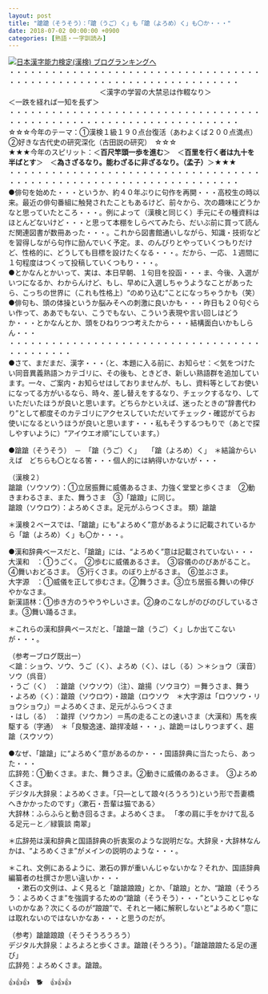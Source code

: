 ```yaml
---
layout: post
title: "蹌蹌（そうそう）：「蹌（うご）く」も「蹌（よろめ）く」も〇か・・・"
date: 2018-07-02 00:00:00 +0900
categories: [熟語・一字訓読み]
---
```


[![](/syuusyuu9701/assets/images/蹌蹌（そうそう）：「蹌（うご）く」も「蹌（よろめ）く」も〇か・・・-br_c_3028_1.gif)](http://blog.with2.net/link.php?1659096:3028 "日本漢字能力検定(漢検) ブログランキングへ")[日本漢字能力検定(漢検) ブログランキングへ](http://blog.with2.net/link.php?1659096:3028)  
・・・・・・・・・・・・・・・・・・・・・・・・・・・・・・・・・・・・・・・・・・・・・・・・・・・・・・・・・・・・・・・・・・・・・  
　　　　　　　　　　　　　＜漢字の学習の大禁忌は作輟なり＞　　　　　　　　　＜一跌を経れば一知を長ず＞  
・・・・・・・・・・・・・・・・・・・・・・・・・・・・・・・・・・・・・・・・・・・・・・・・・・・・・・・・・・・・・・・・・・・・・  
☆☆☆今年のテーマ：①漢検１級１９０点台復活（あわよくば２００点満点）　②好きな古代史の研究深化（古田説の研究）　☆☆☆  
★★★今年のスピリット：＜**百尺竿頭一歩を進む**＞　＜**百里を行く者は九十を半ばとす**＞　＜**為さざるなり。能わざるに非ざるなり。（孟子）**＞★★★  
・・・・・・・・・・・・・・・・・・・・・・・・・・・・・・・・・・・・・・・・・・・・・・・・・・・・・・・・・・・・・・・・・・・・・  
●俳句を始めた・・・というか、約４０年ぶりに句作を再開・・・高校生の時以来。最近の俳句番組に触発されたこともあるけど、前々から、次の趣味にどうかなと思っていたところ・・・。例によって（漢検と同じく）手元にその種資料はほとんどないけど・・・と思って本棚をしらべてみたら、だいぶ前に買って読んだ関連図書が数冊あった・・・。これから図書館通いしながら、知識・技術などを習得しながら句作に励んでいく予定。ま、のんびりとやっていくつもりだけど、性格的に、どうしても目標を設けたくなる・・・。だから、一応、１週間に１句程度はつくって投稿していくつもり・・・。  
●とかなんとかいって、実は、本日早朝、１句目を投函・・・ま、今後、入選がいつになるか、わからんけど、もし、早めに入選しちゃうようなことがあったら、こっちの世界に（これも性格上）“のめり込む”ことになっちゃうかも（笑）  
●俳句も、頭の体操というか脳みそへの刺激に良いかも・・・昨日も２０句ぐらい作って、ああでもない、こうでもない、こういう表現や言い回しはどうか・・・とかなんとか、頭をひねりつつ考えたから・・・結構面白いかもしらん・・・  
・・・・・・・・・・・・・・・・・・・・・・・・・・・・・・・・・・・・・・・・・・・・・  
●さて、まだまだ、漢字・・・（と、本題に入る前に、お知らせ：＜気をつけたい同音異義熟語＞カテゴリに、その後も、ときどき、新しい熟語群を追加しています。一々、ご案内・お知らせはしておりませんが、もし、資料等としてお使いになってる方がいるなら、時々、差し替えをするなり、チェックするなり、していただいたほうが良いと思います。どちらかといえば、迷ったときの“辞書代わり”として都度そのカテゴリにアクセスしていただいてチェック・確認がてらお使いになるというほうが良いと思います・・・私もそうするつもりで（あとで探しやすいように）“アイウエオ順”にしています。）  
  
●蹌蹌（そうそう）　－　「蹌（うご）く」　　「蹌（よろめ）く」　＊結論からいえば　どちらも〇となる筈・・・個人的には納得いかないが・・・  
  
（漢検２）  
蹌蹌（ソウソウ）：①立居振舞に威儀あるさま、力強く堂堂と歩くさま　②動きまわるさま、また、舞うさま　③「蹌踉」に同じ。  
蹌踉（ソウロウ）：よろめくさま。足元がふらつくさま。 類）蹌蹌  
  
＊漢検２ベースでは、「蹌蹌」にも“よろめく”意があるように記載されているから「蹌（よろめ）く」も〇か・・・。  
  
●漢和辞典ベースだと、「蹌蹌」には、“よろめく”意は記載されていない・・・  
大漢和　：①うごく。　②歩むに威儀あるさま。　③容儀ののびあがること。　④舞いおどるさま。　⑤行くさま。のぼり上がるさま。　⑥並ぶさま。  
大字源　：①威儀を正して歩むさま。②舞うさま。③立ち居振る舞いの伸びやかなさま。  
新漢語林：①歩き方のうやうやしいさま。②身のこなしがのびのびしているさま。③舞い踊るさま。  
  
＊これらの漢和辞典ベースだと、「蹌蹌ー蹌（うご）く」しか出てこないが・・・。  
  
（参考ーブログ既出ー）  
＜蹌：ショウ、ソウ、うご（く）、よろめ（く）、はし（る）＞＊ショウ（漢音）ソウ（呉音）  
・うご（く）　：蹌蹌（ソウソウ）（注）、蹌揚（ソウヨウ）＝舞うさま、舞う  
・よろめ（く）：蹌踉（ソウロウ）・踉蹌（ロウソウ　＊大字源は「ロウソウ・リョウショウ」）＝よろめくさま、足元がふらつくさま  
・はし（る）　：蹌捍（ソウカン）＝馬の走ることの速いさま（大漢和）馬を疾駆する（字通）　＊「良駿逸速、蹌捍凌越・・・」、蹌跪＝はしりつまずく、趨蹌（スウソウ）  
  
●なぜ、「蹌蹌」に“よろめく”意があるのか・・・国語辞典に当たったら、あった・・・  
広辞苑：①動くさま。また、舞うさま。②動きに威儀のあるさま。　③よろめくさま。  
デジタル大辞泉：よろめくさま。「只―として踉々(ろうろう)という形で吾妻橋へきかかったのです」〈漱石・吾輩は猫である〉  
大辞林：ふらふらと動き回るさま。よろめくさま。 「孝の肩に手をかけて乱るる足元－と／緑簑談 南翠」  
  
＊広辞苑は漢和辞典と国語辞典の折衷案のような説明だな。大辞泉・大辞林なんかは、“よろめくさま”がメインの説明のような・・・。  
  
＊これ、文例にあるように、漱石の罪が重いんじゃないかな？それか、国語辞典編纂者の杜撰さか思い違いか・・・  
　・漱石の文例は、よく見ると「蹌蹌踉踉」とか、「蹌踉」とか、“蹌踉（そうろう：よろめくさま”を強調するための“蹌蹌（そうそう）・・・”ということじゃないのかなあ？次にくるのが“踉踉”で、それと一緒に解釈しないと“よろめく”意には取れないのではないかなあ・・・と思うのだが。  
  
（参考）蹌蹌踉踉（そうそうろうろう）  
デジタル大辞泉：よろよろと歩くさま。蹌踉 (そうろう) 。「蹌蹌踉踉たる足の運び」  
広辞苑：よろめくさま。蹌踉。  
  
👍👍👍　🐕　👍👍👍
